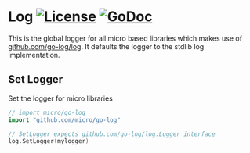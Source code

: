 # Log [![License](https://img.shields.io/:license-apache-blue.svg)](https://opensource.org/licenses/Apache-2.0) [![GoDoc](https://godoc.org/github.com/micro/go-log?status.svg)](https://godoc.org/github.com/micro/go-log)

This is the global logger for all micro based libraries which makes use of [github.com/go-log/log](https://github.com/go-log/log). It defaults the logger to the stdlib log implementation. 

## Set Logger

Set the logger for micro libraries

```go
// import micro/go-log
import "github.com/micro/go-log"

// SetLogger expects github.com/go-log/log.Logger interface
log.SetLogger(mylogger)
```
